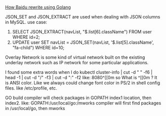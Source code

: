 [How Baidu rewrite using Golang](http://mp.weixin.qq.com/s?__biz=MzA5Nzc4OTA1Mw==&mid=2659598270&idx=1&sn=3e05f03e1a3c45a40bc8eed46566af9a&chksm=8be9eaacbc9e63ba4f6531a939bbff96e4b4a5781b78ae23a5b58fe9d8c4df148c68fbb67f57#rd)

JSON_SET and JSON_EXTRACT are used when dealing with JSON columns in MySQL.
use case:
1. SELECT JSON_EXTRACT(navList, "$.list[6].className") FROM user WHERE id=2; 
2. UPDATE user SET navList = JSON_SET(navList, '$.list[5].className', "fa-child") WHERE id=10;

Overlay Network is some kind of virtual network built on the existing underlay network such as IP network for some particular applications.

I found some extra words when I do kubectl cluster-info | cut -d " " -f6 | head -1 | cut -d "/" -f3 | cut -d ":" -f2
like: 
    8080^[[0m
so What is ^[[0m ?
It is ANSI color. Like we always could change font color in PS/2 in shell config files. like /etc/profile, etc.

GO build compiler will check packages in GOPATH index1 location, then index2.
like:
    GOPATH:/usr/local/go:/mworks
compiler will first find packages in /usr/local/go, then mworks
